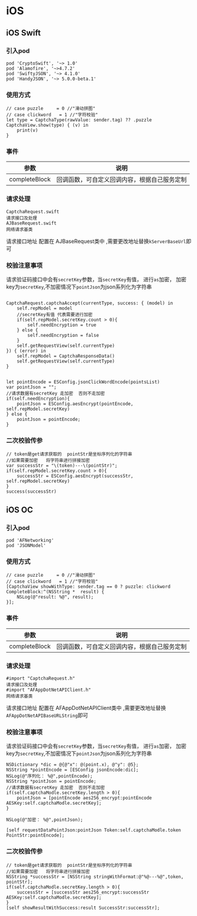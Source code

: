 # iOS
## iOS Swift
### 引入pod
```
pod 'CryptoSwift', '~> 1.0'
pod 'Alamofire', '~>4.7.2'
pod 'SwiftyJSON', '~> 4.1.0'
pod 'HandyJSON', '~> 5.0.0-beta.1'
```


### 使用方式
```
// case puzzle     = 0 //"滑动拼图"
// case clickword   = 1 //"字符校验"
let type = CaptchaType(rawValue: sender.tag) ?? .puzzle
CaptchaView.show(type) { (v) in
    print(v)
}
```

### 事件

| 参数  | 说明  |
| ------------ | ------------ |
| completeBlock | 回调函数，可自定义回调内容，根据自己服务定制 |

### 请求处理
```
CaptchaRequest.swift
请求接口及处理
AJBaseRequest.swift
网络请求基类
```
请求接口地址 配置在 AJBaseRequest类中 ,需要更改地址替换`kServerBaseUrl`即可

### 校验注意事项
请求验证码接口中会有`secretKey`参数，当`secretKey`有值， 进行`as`加密， 加密key为`secretKey`,不加密情况下`pointJson`为json系列化为字符串
```

CaptchaRequest.captchaAccept(currentType, success: { (model) in
    self.repModel = model
    //secretKey有值 代表需要进行加密
    if(self.repModel.secretKey.count > 0){
        self.needEncryption = true
    } else {
        self.needEncryption = false
    }
    self.getRequestView(self.currentType)
}) { (error) in
    self.repModel = CaptchaResponseData()
    self.getRequestView(self.currentType)
}


let pointEncode = ESConfig.jsonClickWordEncode(pointsList)
var pointJson = "";
//请求数据有secretKey 走加密  否则不走加密
if(self.needEncryption){
    pointJson = ESConfig.aesEncrypt(pointEncode, self.repModel.secretKey)
} else {
    pointJson = pointEncode;
}

```

### 二次校验传参
```
// token是get请求获取的  pointStr是坐标序列化的字符串
//如果需要加密   将字符串进行拼接加密
var successStr = "\(token)---\(pointStr)";
if(self.repModel.secretKey.count > 0){
    successStr = ESConfig.aesEncrypt(successStr, self.repModel.secretKey)
}
success(successStr)
```

## iOS OC
### 引入pod
```
pod 'AFNetworking'
pod 'JSONModel'
```


### 使用方式
```
// case puzzle     = 0 //"滑动拼图"
// case clickword   = 1 //"字符校验"
[CaptchaView showWithType: sender.tag == 0 ? puzzle: clickword CompleteBlock:^(NSString *  result) {
    NSLog(@"result: %@", result);
}];
```

### 事件

| 参数  | 说明  |
| ------------ | ------------ |
| completeBlock | 回调函数，可自定义回调内容，根据自己服务定制 |

### 请求处理
```
#import "CaptchaRequest.h"
请求接口及处理
#import "AFAppDotNetAPIClient.h"
网络请求基类
```
请求接口地址 配置在 AFAppDotNetAPIClient类中 ,需要更改地址替换`AFAppDotNetAPIBaseURLString`即可

### 校验注意事项
请求验证码接口中会有`secretKey`参数，当`secretKey`有值， 进行`as`加密， 加密key为`secretKey`,不加密情况下`pointJson`为json系列化为字符串
```
NSDictionary *dic = @{@"x": @(point.x), @"y": @5};
NSString *pointEncode = [ESConfig jsonEncode:dic];
NSLog(@"序列化： %@",pointEncode);
NSString *pointJson = pointEncode;
//请求数据有secretKey 走加密  否则不走加密
if(self.captchaModle.secretKey.length > 0){
    pointJson = [pointEncode aes256_encrypt:pointEncode AESKey:self.captchaModle.secretKey];
}

NSLog(@"加密： %@",pointJson);

[self requestDataPointJson:pointJson Token:self.captchaModle.token PointStr:pointEncode];

```

### 二次校验传参
```
// token是get请求获取的  pointStr是坐标序列化的字符串
//如果需要加密   将字符串进行拼接加密
NSString *successStr = [NSString stringWithFormat:@"%@---%@",token, pointStr];
if(self.captchaModle.secretKey.length > 0){
    successStr = [successStr aes256_encrypt:successStr AESKey:self.captchaModle.secretKey];
}
[self showResultWithSuccess:result SuccessStr:successStr];
```


